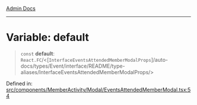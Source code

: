 [Admin Docs](/)

***

# Variable: default

> `const` **default**: `React.FC`/<[`InterfaceEventsAttendedMemberModalProps`]/auto-docs/types/Event/interface/README/type-aliases/InterfaceEventsAttendedMemberModalProps/>

Defined in: [src/components/MemberActivity/Modal/EventsAttendedMemberModal.tsx:54](https://github.com/PalisadoesFoundation/talawa-admin/blob/main/src/components/MemberActivity/Modal/EventsAttendedMemberModal.tsx#L54)

